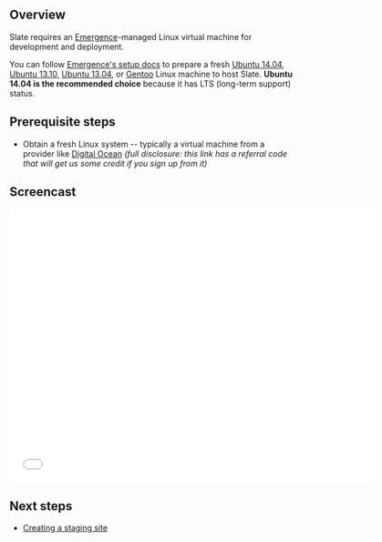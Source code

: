 ## Overview
Slate requires an [Emergence](http://emr.ge)-managed Linux virtual machine for development and deployment.

You can follow [Emergence's setup docs](http://emr.ge/docs/setup) to prepare a fresh [Ubuntu 14.04](http://emr.ge/docs/setup/ubuntu/14.04), [Ubuntu 13.10](http://emr.ge/docs/setup/ubuntu/13.10),
[Ubuntu 13.04](http://emr.ge/docs/setup/ubuntu/13.04), or [Gentoo](http://emr.ge/docs/setup/gentoo) Linux machine to host Slate. **Ubuntu 14.04 is the recommended choice** because it has LTS (long-term support) status.

## Prerequisite steps
- Obtain a fresh Linux system -- typically a virtual machine from a provider like [Digital Ocean](https://www.digitalocean.com/?refcode=889859901aab) *(full
disclosure: this link has a referral code that will get us some credit if you sign up from it)*

## Screencast
<iframe width="640" height="480" src="//www.youtube.com/embed/md7_J_ol5TY?rel=0" frameborder="0" allowfullscreen></iframe>

## Next steps
- [Creating a staging site](2-slate-staging)